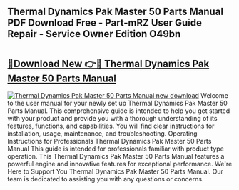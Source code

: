 ## Thermal Dynamics Pak Master 50 Parts Manual PDF Download Free - Part-mRZ User Guide Repair - Service Owner Edition O49bn

# <h2><a href="http://bc52364.oget.top/?id=Thermal+Dynamics+Pak+Master+50+Parts+Manual">🔗Download New 👉🔴 Thermal Dynamics Pak Master 50 Parts Manual</a></h2>

[![Thermal Dynamics Pak Master 50 Parts Manual new download](https://i.imgur.com/5g1atiW.png)](http://bc52364.oget.top/?id=Thermal+Dynamics+Pak+Master+50+Parts+Manual)
Welcome to the user manual for your newly set up Thermal Dynamics Pak Master 50 Parts Manual. This comprehensive guide is intended to help you get started with your product and provide you with a thorough understanding of its features, functions, and capabilities. You will find clear instructions for installation, usage, maintenance, and troubleshooting. Operating Instructions for Professionals Thermal Dynamics Pak Master 50 Parts Manual This guide is intended for professionals familiar with product type operation. This Thermal Dynamics Pak Master 50 Parts Manual features a powerful engine and innovative features for exceptional performance. We're Here to Support You Thermal Dynamics Pak Master 50 Parts Manual. Our team is dedicated to assisting you with any questions or concerns.
